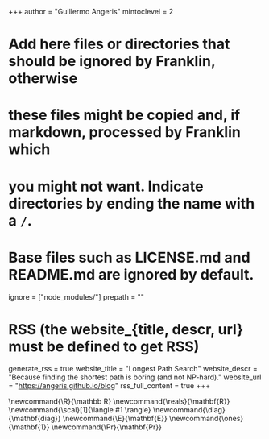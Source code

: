 <!--
Add here global page variables to use throughout your website.
-->
+++
author = "Guillermo Angeris"
mintoclevel = 2

# Add here files or directories that should be ignored by Franklin, otherwise
# these files might be copied and, if markdown, processed by Franklin which
# you might not want. Indicate directories by ending the name with a `/`.
# Base files such as LICENSE.md and README.md are ignored by default.
ignore = ["node_modules/"]
prepath = ""

# RSS (the website_{title, descr, url} must be defined to get RSS)
generate_rss = true
website_title = "Longest Path Search"
website_descr = "Because finding the shortest path is boring (and not NP-hard)."
website_url = "https://angeris.github.io/blog"
rss_full_content = true
+++
<!--website_url   = "https://guille.site/"-->

<!--
Add here global latex commands to use throughout your pages.
-->
\newcommand{\R}{\mathbb R}
\newcommand{\reals}{\mathbf{R}}
\newcommand{\scal}[1]{\langle #1 \rangle}
\newcommand{\diag}{\mathbf{diag}}
\newcommand{\E}{\mathbf{E}}
\newcommand{\ones}{\mathbf{1}}
\newcommand{\Pr}{\mathbf{Pr}}
